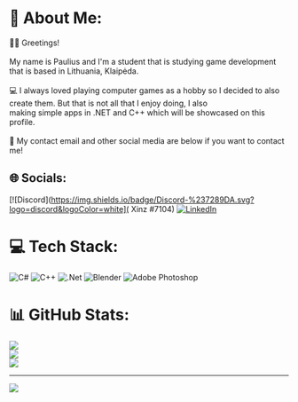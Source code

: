 # 💫 About Me:
👋🏻 Greetings!<br><br>My name is Paulius and I'm a student that is studying game development that is based in Lithuania, Klaipėda.<br><br>💻 I always loved playing computer games as a hobby so I decided to also create them. But that is not all that I enjoy doing, I also <br>making simple apps in .NET and C++ which will be showcased on this profile.<br><br>💬 My contact email and other social media are below if you want to contact me! 


## 🌐 Socials:
[![Discord](https://img.shields.io/badge/Discord-%237289DA.svg?logo=discord&logoColor=white]( Xinz #7104) [![LinkedIn](https://img.shields.io/badge/LinkedIn-%230077B5.svg?logo=linkedin&logoColor=white)](https://linkedin.com/in/https://www.linkedin.com/in/paulius-jurgelis-5a1b3421a/) 

# 💻 Tech Stack:
![C#](https://img.shields.io/badge/c%23-%23239120.svg?style=for-the-badge&logo=c-sharp&logoColor=white) ![C++](https://img.shields.io/badge/c++-%2300599C.svg?style=for-the-badge&logo=c%2B%2B&logoColor=white) ![.Net](https://img.shields.io/badge/.NET-5C2D91?style=for-the-badge&logo=.net&logoColor=white) ![Blender](https://img.shields.io/badge/blender-%23F5792A.svg?style=for-the-badge&logo=blender&logoColor=white) ![Adobe Photoshop](https://img.shields.io/badge/adobephotoshop-%2331A8FF.svg?style=for-the-badge&logo=adobephotoshop&logoColor=white)
# 📊 GitHub Stats:
![](https://github-readme-stats.vercel.app/api?username=PaulJur&theme=monokai&hide_border=false&include_all_commits=true&count_private=true)<br/>
![](https://github-readme-streak-stats.herokuapp.com/?user=PaulJur&theme=monokai&hide_border=false)<br/>
![](https://github-readme-stats.vercel.app/api/top-langs/?username=PaulJur&theme=monokai&hide_border=false&include_all_commits=true&count_private=true&layout=compact)

---
[![](https://visitcount.itsvg.in/api?id=PaulJur&icon=2&color=4)](https://visitcount.itsvg.in)

<!-- Proudly created with GPRM ( https://gprm.itsvg.in ) -->
